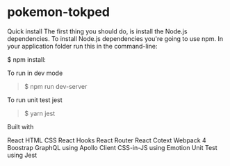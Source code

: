 # pokemon-tokped
Quick install
The first thing you should do, is install the Node.js dependencies. To install Node.js dependencies you're going to use npm. In your application folder run this in the command-line:

$ npm install:

To run in dev mode

> $ npm run dev-server

To run unit test jest

> $ yarn jest

Built with

React
HTML
CSS
React Hooks
React Router
React Cotext
Webpack 4
Boostrap
GraphQL using Apollo Client
CSS-in-JS using Emotion
Unit Test using Jest
